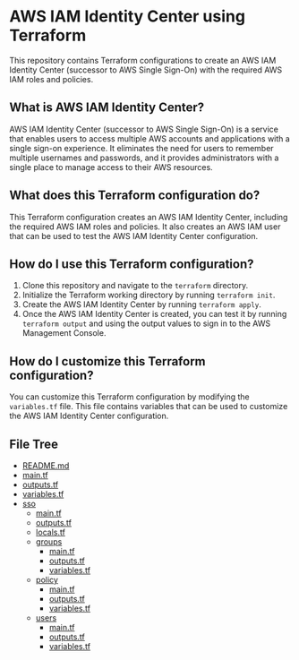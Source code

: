 # AWS IAM Identity Center using Terraform

This repository contains Terraform configurations to create an AWS IAM Identity Center (successor to AWS Single Sign-On) with the required AWS IAM roles and policies.

## What is AWS IAM Identity Center?

AWS IAM Identity Center (successor to AWS Single Sign-On) is a service that enables users to access multiple AWS accounts and applications with a single sign-on experience. It eliminates the need for users to remember multiple usernames and passwords, and it provides administrators with a single place to manage access to their AWS resources.

## What does this Terraform configuration do?

This Terraform configuration creates an AWS IAM Identity Center, including the required AWS IAM roles and policies. It also creates an AWS IAM user that can be used to test the AWS IAM Identity Center configuration.

## How do I use this Terraform configuration?

1. Clone this repository and navigate to the `terraform` directory.
2. Initialize the Terraform working directory by running `terraform init`.
3. Create the AWS IAM Identity Center by running `terraform apply`.
4. Once the AWS IAM Identity Center is created, you can test it by running `terraform output` and using the output values to sign in to the AWS Management Console.

## How do I customize this Terraform configuration?

You can customize this Terraform configuration by modifying the `variables.tf` file. This file contains variables that can be used to customize the AWS IAM Identity Center configuration.


## File Tree

- [README.md](README.md)
- [main.tf](main.tf)
- [outputs.tf](outputs.tf)
- [variables.tf](variables.tf)
- [sso](sso)
  - [main.tf](sso/main.tf)
  - [outputs.tf](sso/outputs.tf)
  - [locals.tf](sso/locals.tf)
  - [groups](sso/groups)
    - [main.tf](sso/groups/main.tf)
    - [outputs.tf](sso/groups/outputs.tf)
    - [variables.tf](sso/groups/variables.tf)
  - [policy](sso/policy)
    - [main.tf](sso/policy/main.tf)
    - [outputs.tf](sso/policy/outputs.tf)
    - [variables.tf](sso/policy/variables.tf)
  - [users](sso/users)
    - [main.tf](sso/users/main.tf)
    - [outputs.tf](sso/users/outputs.tf)
    - [variables.tf](sso/users/variables.tf)


